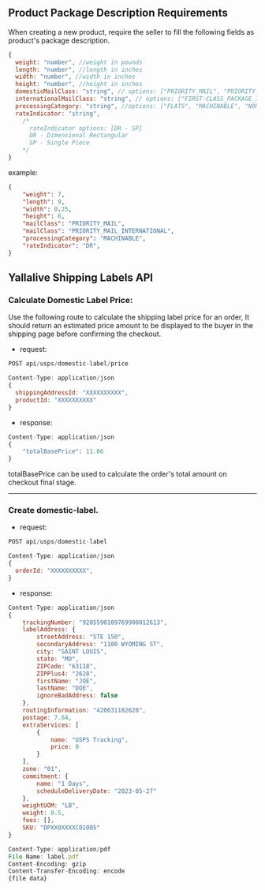 ## Product Package Description Requirements
When creating a new product, require the seller to fill the following fields as product's package description.
```javascript
{
  weight: "number", //weight in pounds
  length: "number", //length in inches
  width: "number", //width in inches
  height: "number", //height in inches
  domesticMailClass: "string", // options: ["PRIORITY_MAIL", "PRIORITY_MAIL_EXPRESS", "PARCEL_SELECT", "PARCEL_SELECT_LIGHTWEIGHT"]
  internationalMailClass: "string", // options: ["FIRST-CLASS_PACKAGE_INTERNATIONAL_SERVICE", "PRIORITY_MAIL_INTERNATIONAL", "PRIORITY_MAIL_EXPRESS_INTERNATIONAL", "GLOBAL_EXPRESS_GUARANTEED"]
  processingCategory: "string", //options: ["FLATS", "MACHINABLE", "NON_MACHINABLE"],
  rateIndicator: "string",
    /*
      rateIndicator options: [DR - SP]
      DR - Dimensional Rectangular
      SP - Single Piece
    */
}

```

example: 
```json
{
    "weight": 7,
    "length": 9,
    "width": 0.25,
    "height": 6,
    "mailClass": "PRIORITY_MAIL",
    "mailClass": "PRIORITY_MAIL_INTERNATIONAL",
    "processingCategory": "MACHINABLE",
    "rateIndicator": "DR",
}
```
## Yallalive Shipping Labels API
### Calculate Domestic Label Price:
Use the following route to calculate the shipping label price for an order, It should return an estimated price amount to be displayed to the buyer in the shipping page before confirming the checkout.
- request:
```javascript
POST api/usps/domestic-label/price

Content-Type: application/json
{
  shippingAddressId: "XXXXXXXXXX",
  productId: "XXXXXXXXXX"
}

```
- response:
```javascript
Content-Type: application/json
{
    "totalBasePrice": 11.06
}
```
totalBasePrice can be used to calculate the order's total amount on checkout final stage.

---

### Create domestic-label.
- request:
```javascript
POST api/usps/domestic-label

Content-Type: application/json
{
  orderId: "XXXXXXXXXX",
}
```
- response:
```javascript
Content-Type: application/json
{
    trackingNumber: "9205590109769900012613",
    labelAddress: {
        streetAddress: "STE 150",
        secondaryAddress: "1100 WYOMING ST",
        city: "SAINT LOUIS",
        state: "MO",
        ZIPCode: "63118",
        ZIPPlus4: "2628",
        firstName: "JOE",
        lastName: "DOE",
        ignoreBadAddress: false
    },
    routingInformation: "420631182628",
    postage: 7.64,
    extraServices: [
        {
            name: "USPS Tracking",
            price: 0
        }
    ],
    zone: "01",
    commitment: {
        name: "1 Days",
        scheduleDeliveryDate: "2023-05-27"
    },
    weightUOM: "LB",
    weight: 0.5,
    fees: [],
    SKU: "DPXX0XXXXC01005"
}

Content-Type: application/pdf
File Name: label.pdf
Content-Encoding: gzip
Content-Transfer-Encoding: encode
{file data}
```


